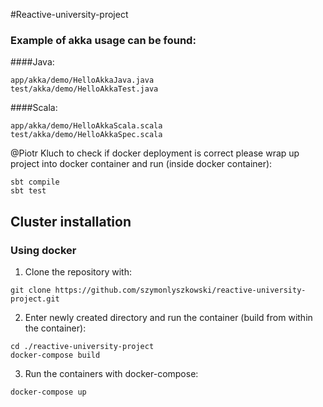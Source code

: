 #Reactive-university-project

### Example of akka usage can be found:

####Java:

```
app/akka/demo/HelloAkkaJava.java
test/akka/demo/HelloAkkaTest.java
```

####Scala:
```
app/akka/demo/HelloAkkaScala.scala
test/akka/demo/HelloAkkaSpec.scala
```


@Piotr Kluch to check if docker deployment is correct please wrap up project into docker container and run (inside docker container):

```
sbt compile
sbt test
```

## Cluster installation

### Using docker

1. Clone the repository with:

```
git clone https://github.com/szymonlyszkowski/reactive-university-project.git
```

2. Enter newly created directory and run the container (build from within the container):

```
cd ./reactive-university-project
docker-compose build
```

3. Run the containers with docker-compose:

```
docker-compose up
```


